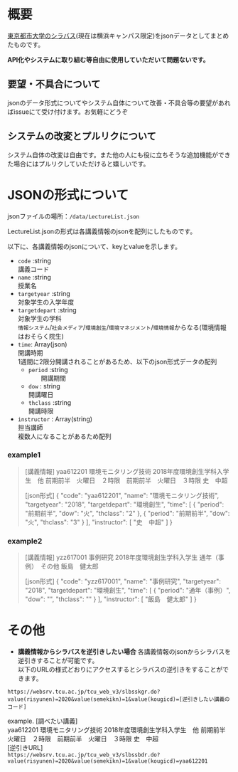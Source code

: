 # 概要
[東京都市大学のシラバス](https://websrv.tcu.ac.jp/tcu_web_v3/slbsskgr.do)(現在は横浜キャンパス限定)をjsonデータとしてまとめたものです。  

**API化やシステムに取り組む等自由に使用していただいて問題ないです。**  

## 要望・不具合について

jsonのデータ形式についてやシステム自体について改善・不具合等の要望があればissueにて受け付けます。お気軽にどうぞ

## システムの改変とプルリクについて

システム自体の改変は自由です。また他の人にも役に立ちそうな追加機能ができた場合にはプルリクしていただけると嬉しいです。


# JSONの形式について

jsonファイルの場所：`/data/LectureList.json`  

LectureList.jsonの形式は各講義情報のjsonを配列にしたものです。

以下に、各講義情報のjsonについて、keyとvalueを示します。

- `code` :string  
  講義コード
- `name` :string  
  授業名
- `targetyear` :string  
  対象学生の入学年度
- `targetdepart` :string  
  対象学生の学科  
  `情報システム`/`社会メディア`/`環境創生`/`環境マネジメント`/`環境情報`からなる(環境情報はおそらく院生)
- `time`: Array(json)  
  開講時期  
  1週間に2限分開講されることがあるため、以下のjson形式データの配列  
  - `period` :string  
　　開講期間  
  - `dow` : string  
    開講曜日  
  - `thclass` :string  
    開講時限  
- `instructor` : Array(string)  
  担当講師  
  複数人になることがあるため配列  

### example1
>
>[講義情報]
>yaa612201	環境モニタリング技術	2018年度環境創生学科入学生　他	 前期前半　火曜日　２時限　前期前半　火曜日　３時限 	史　中超
>
>[json形式]
>{
    "code": "yaa612201",
    "name": "環境モニタリング技術",
    "targetyear": "2018",
    "targetdepart": "環境創生",
    "time": [
      {
        "period": "前期前半",
        "dow": "火",
        "thclass": "2"
      },
      {
        "period": "前期前半",
        "dow": "火",
        "thclass": "3"
      }
    ],
    "instructor": [
      "史　中超"
    ]
  }  

### example2
>
>[講義情報]
>yzz617001	事例研究	2018年度環境創生学科入学生	通年（事例）　その他	飯島　健太郎
>
>[json形式]
>{
    "code": "yzz617001",
    "name": "事例研究",
    "targetyear": "2018",
    "targetdepart": "環境創生",
    "time": [
      {
        "period": "通年（事例）",
        "dow": "",
        "thclass": ""
      }
    ],
    "instructor": [
      "飯島　健太郎"
    ]
  }


# その他

- **講義情報からシラバスを逆引きしたい場合**
各講義情報のjsonからシラバスを逆引きすることが可能です。  
以下のURLの様式どおりにアクセスするとシラバスの逆引きをすることができます。  

`https://websrv.tcu.ac.jp/tcu_web_v3/slbsskgr.do?value(risyunen)=2020&value(semekikn)=1&value(kougicd)=[逆引きしたい講義のコード]`

example.
[調べたい講義]  
yaa612201	環境モニタリング技術	2018年度環境創生学科入学生　他	前期前半　火曜日　２時限　前期前半　火曜日　３時限	史　中超  
[逆引きURL]  
`https://websrv.tcu.ac.jp/tcu_web_v3/slbssbdr.do?value(risyunen)=2020&value(semekikn)=1&value(kougicd)=yaa612201` 
